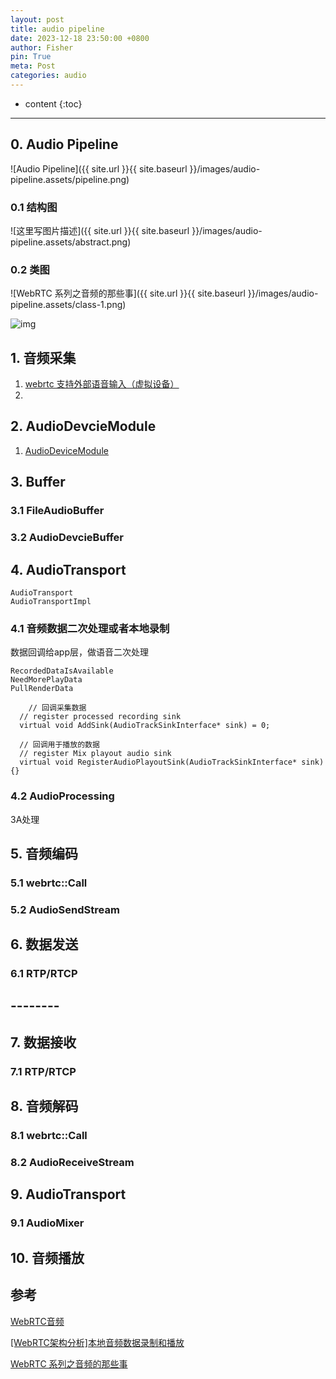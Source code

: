 ```yaml
---
layout: post
title: audio pipeline
date: 2023-12-18 23:50:00 +0800
author: Fisher
pin: True
meta: Post
categories: audio
---
```



* content
{:toc}

---


## 0. Audio Pipeline

![Audio Pipeline]({{ site.url }}{{ site.baseurl }}/images/audio-pipeline.assets/pipeline.png)



### 0.1 结构图

![这里写图片描述]({{ site.url }}{{ site.baseurl }}/images/audio-pipeline.assets/abstract.png)



### 0.2 类图

![WebRTC 系列之音频的那些事]({{ site.url }}{{ site.baseurl }}/images/audio-pipeline.assets/class-1.png)

![img](audio-pipeline.assets/class-2.png)

## 1. 音频采集

1. [webrtc 支持外部语音输入（虚拟设备）](https://even3yu.github.io/2023/07/26/virtual-audio-device/)
2. 

## 2. AudioDevcieModule

1. [AudioDeviceModule](https://even3yu.github.io/2023/07/18/audiodevice/)

## 3. Buffer

### 3.1 FileAudioBuffer

### 3.2 AudioDevcieBuffer



## 4. AudioTransport

```less
AudioTransport
AudioTransportImpl
```





### 4.1 音频数据二次处理或者本地录制

数据回调给app层，做语音二次处理

```less
RecordedDataIsAvailable
NeedMorePlayData
PullRenderData
```



```less
	// 回调采集数据
  // register processed recording sink
  virtual void AddSink(AudioTrackSinkInterface* sink) = 0;

  // 回调用于播放的数据
  // register Mix playout audio sink
  virtual void RegisterAudioPlayoutSink(AudioTrackSinkInterface* sink) {}
```



### 4.2 AudioProcessing

3A处理



## 5. 音频编码

### 5.1 webrtc::Call

### 5.2 AudioSendStream



## 6. 数据发送

### 6.1 RTP/RTCP



## --------



## 7. 数据接收

### 7.1 RTP/RTCP



## 8. 音频解码

### 8.1 webrtc::Call

### 8.2 AudioReceiveStream



## 9. AudioTransport

### 9.1 AudioMixer

## 10. 音频播放





## 参考

[WebRTC音频](https://blog.csdn.net/u010657219/article/details/54931154)

[[WebRTC架构分析]本地音频数据录制和播放](https://zhuanlan.zhihu.com/p/131380603)

[WebRTC 系列之音频的那些事](https://worktile.com/kb/p/5925)

